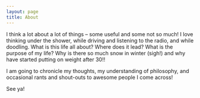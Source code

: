 ```yaml
---
layout: page
title: About
---
```

I think a lot about a lot of things – some useful and some not so much! I love thinking under the shower, while driving and listening to the radio, and while doodling. What is this life all about? Where does it lead? What is the purpose of my life? Why is there so much snow in winter (sigh!) and why have started putting on weight after 30!!

I am going to chronicle my thoughts, my understanding of philosophy, and occasional rants and shout-outs to awesome people I come across!

See ya!
